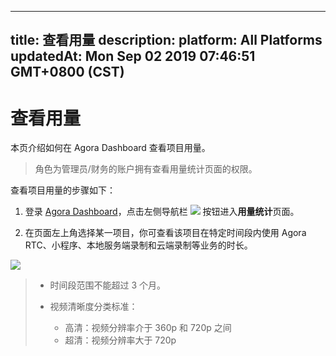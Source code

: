 
---
title: 查看用量
description: 
platform: All Platforms
updatedAt: Mon Sep 02 2019 07:46:51 GMT+0800 (CST)
---
# 查看用量
本页介绍如何在 Agora Dashboard 查看项目用量。

> 角色为管理员/财务的账户拥有查看用量统计页面的权限。

查看项目用量的步骤如下：

1. 登录 [Agora Dashboard](https://dashboard.agora.io/)，点击左侧导航栏 ![](https://web-cdn.agora.io/docs-files/1551250582235) 按钮进入**用量统计**页面。

2. 在页面左上角选择某一项目，你可查看该项目在特定时间段内使用 Agora RTC、小程序、本地服务端录制和云端录制等业务的时长。

![](https://web-cdn.agora.io/docs-files/1567410379492)

> - 时间段范围不能超过 3 个月。
>
> - 视频清晰度分类标准：
> 	- 高清：视频分辨率介于 360p 和 720p 之间
> 	- 超清：视频分辨率大于 720p 




